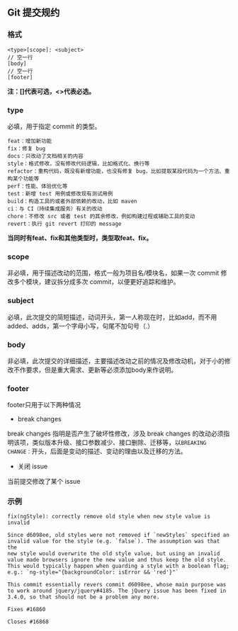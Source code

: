 ## Git 提交规约

### 格式



```text
<type>[scope]: <subject>
// 空一行
[body]
// 空一行
[footer]
```

**注：[]代表可选，<>代表必选。**

### type

必填，用于指定 commit 的类型。



```text
feat：增加新功能
fix：修复 bug
docs：只改动了文档相关的内容
style：格式修改，没有修改代码逻辑，比如格式化、换行等
refactor：重构代码，既没有新增功能，也没有修复 bug，比如提取某段代码为一个方法、重构某个功能等
perf：性能、体验优化等
test：新增 test 用例或修改现有测试用例
build：构造工具的或者外部依赖的改动，比如 maven
ci：与 CI（持续集成服务）有关的改动
chore：不修改 src 或者 test 的其余修改，例如构建过程或辅助工具的变动
revert：执行 git revert 打印的 message
```

**当同时有feat、fix和其他类型时，类型取feat、fix。**

### scope

非必填，用于描述改动的范围，格式一般为项目名/模块名，如果一次 commit 修改多个模块，建议拆分成多次 commit，以便更好追踪和维护。

### subject

必填，此次提交的简短描述，动词开头，第一人称现在时，比如add，而不用 added、adds，第一个字母小写，句尾不加句号（.）

### body

非必填，此次提交的详细描述，主要描述改动之前的情况及修改动机，对于小的修改不作要求，但是重大需求、更新等必须添加body来作说明。

### footer

footer只用于以下两种情况

- break changes

break changes 指明是否产生了破坏性修改，涉及 break changes 的改动必须指明该项，类似版本升级、接口参数减少、接口删除、迁移等，以`BREAKING CHANGE：`开头，后面是变动的描述、变动的理由以及迁移的方法。

- 关闭 issue

当前提交修改了某个 issue

### 示例



```text
fix(ngStyle): correctly remove old style when new style value is invalid

Since d6098ee, old styles were not removed if `newStyles` specified an
invalid value for the style (e.g. `false`). The assumption was that the
new style would overwrite the old style value, but using an invalid
value made browsers ignore the new value and thus keep the old style.
This would typically happen when guarding a style with a boolean flag;
e.g.: `ng-style="{backgroundColor: isError && 'red'}"`

This commit essentially revers commit d6098ee, whose main purpose was
to work around jquery/jquery#4185. The jQuery issue has been fixed in
3.4.0, so that should not be a problem any more.

Fixes #16860

Closes #16868
```